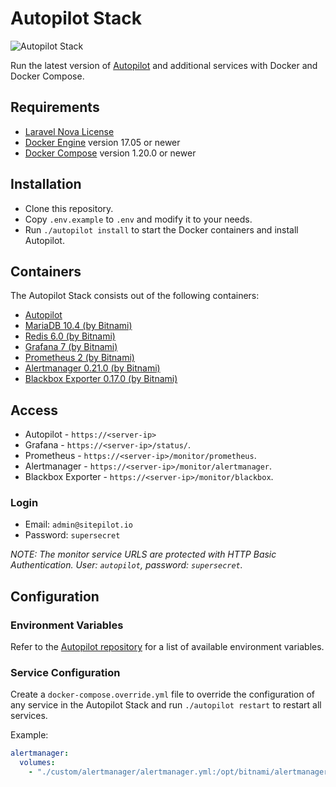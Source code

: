 # Autopilot Stack

![Autopilot Stack](https://github.com/sitepilot/autopilot-stack/workflows/run-tests/badge.svg)

Run the latest version of [Autopilot](https://github.com/sitepilot/autopilot) and additional services with Docker and Docker Compose.

## Requirements

* [Laravel Nova License](https://nova.laravel.com/)
* [Docker Engine](https://docs.docker.com/get-docker/) version 17.05 or newer
* [Docker Compose](https://docs.docker.com/compose/install/) version 1.20.0 or newer

## Installation

* Clone this repository.
* Copy `.env.example` to `.env` and modify it to your needs.
* Run `./autopilot install` to start the Docker containers and install Autopilot.

## Containers

The Autopilot Stack consists out of the following containers:

* [Autopilot](https://github.com/sitepilot/autopilot)
* [MariaDB 10.4 (by Bitnami)](https://hub.docker.com/r/bitnami/mariadb)
* [Redis 6.0 (by Bitnami)](https://hub.docker.com/r/bitnami/redis)
* [Grafana 7 (by Bitnami)](https://hub.docker.com/r/bitnami/grafana)
* [Prometheus 2 (by Bitnami)](https://hub.docker.com/r/bitnami/grafana)
* [Alertmanager 0.21.0 (by Bitnami)](https://hub.docker.com/r/bitnami/alertmanager)
* [Blackbox Exporter 0.17.0 (by Bitnami)](https://hub.docker.com/r/bitnami/blackbox-exporter)

## Access

* Autopilot - `https://<server-ip>`
* Grafana - `https://<server-ip>/status/`.
* Prometheus - `https://<server-ip>/monitor/prometheus`.
* Alertmanager - `https://<server-ip>/monitor/alertmanager`.
* Blackbox Exporter - `https://<server-ip>/monitor/blackbox`.

### Login

* Email: `admin@sitepilot.io`
* Password: `supersecret`

*NOTE: The monitor service URLS are protected with HTTP Basic Authentication. User: `autopilot`, password: `supersecret`.*

## Configuration

### Environment Variables

Refer to the [Autopilot repository](https://github.com/sitepilot/autopilot) for a list of available environment variables.

### Service Configuration

Create a `docker-compose.override.yml` file to override the configuration of any service in the Autopilot Stack and run `./autopilot restart` to restart all services. 

Example:

```yaml
alertmanager:
  volumes:
    - "./custom/alertmanager/alertmanager.yml:/opt/bitnami/alertmanager/conf/config.yml"
```